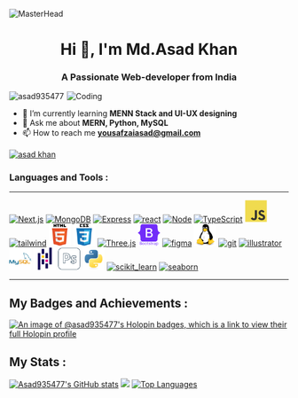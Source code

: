 ![MasterHead](https://repository-images.githubusercontent.com/588181932/e36ec678-7984-4cdd-8e4c-a3932772ff8e)

<h1 align="center">Hi 👋, I'm Md.Asad Khan</h1>
<h3 align="center">A Passionate Web-developer from India</h3>

<img align="right" alt="Coding" width="400" src="https://i.giphy.com/media/qgQUggAC3Pfv687qPC/giphy.webp"/>

<p align="left"><img src="https://komarev.com/ghpvc/?username=asad935477&label=Profile%20views&color=0e75b6&style=flat" alt="asad935477" /></p>

- 🌱 I’m currently learning **MENN Stack and UI-UX designing**
- 💬 Ask me about **MERN, Python, MySQL**
- 📫 How to reach me **yousafzaiasad@gmail.com**

<p align="left"><a href="https://linkedin.com/in/asad khan" target="blank"><img align="center" src="https://raw.githubusercontent.com/rahuldkjain/github-profile-readme-generator/master/src/images/icons/Social/linked-in-alt.svg" alt="asad khan" height="30" width="40" /></a>

  
### Languages and Tools :
-------------------------
<p align="left">
  <a href="https://nextjs.org/" target="_blank" rel="noreferrer"><img src="https://cdn.jsdelivr.net/gh/devicons/devicon/icons/nextjs/nextjs-original.svg" alt="Next.js" width="40" height="40" /></a>
  <a href="https://www.mongodb.com/" target="_blank" rel="noreferrer"><img src="https://cdn.jsdelivr.net/gh/devicons/devicon/icons/mongodb/mongodb-original.svg" alt="MongoDB" width="40" height="40" /></a>
  <a href="https://expressjs.com/" target="_blank" rel="noreferrer"><img src="https://cdn.jsdelivr.net/gh/devicons/devicon/icons/express/express-original.svg" alt="Express" width="40" height="40" /></a>
  <a href="https://react.dev" target="_blank" rel="noreferrer"><img src="https://cdn.jsdelivr.net/gh/devicons/devicon@latest/icons/react/react-original.svg" alt="react" width="40" height="40" /></a> 
  <a href="https://nodejs.org/en" target="_blank" rel="noreferrer"><img src="https://cdn.jsdelivr.net/gh/devicons/devicon@latest/icons/nodejs/nodejs-plain-wordmark.svg" alt="Node" width="40" height="40" /></a> 
  <a href="https://www.typescriptlang.org/" target="_blank" rel="noreferrer"><img src="https://cdn.jsdelivr.net/gh/devicons/devicon/icons/typescript/typescript-original.svg" alt="TypeScript" width="40" height="40" /></a>
  <a href="https://developer.mozilla.org/en-US/docs/Web/JavaScript" target="_blank" rel="noreferrer"><img src="https://raw.githubusercontent.com/devicons/devicon/master/icons/javascript/javascript-original.svg" alt="javascript" width="40" height="40"/> </a> 
  <a href="https://tailwindcss.com/" target="_blank" rel="noreferrer"><img src="https://www.vectorlogo.zone/logos/tailwindcss/tailwindcss-icon.svg" alt="tailwind" width="40" height="40"/></a> 
  <a href="https://www.w3.org/html/" target="_blank" rel="noreferrer"><img src="https://raw.githubusercontent.com/devicons/devicon/master/icons/html5/html5-original-wordmark.svg" alt="html5" width="40" height="40"/></a> 
  <a href="https://www.w3schools.com/css/" target="_blank" rel="noreferrer"><img src="https://raw.githubusercontent.com/devicons/devicon/master/icons/css3/css3-original-wordmark.svg" alt="css3" width="40" height="40"/></a> 
  <a href="https://threejs.org/" target="_blank" rel="noreferrer"><img src="https://cdn.jsdelivr.net/gh/devicons/devicon/icons/threejs/threejs-original.svg" alt="Three.js" width="40" height="40" /></a>
  <a href="https://getbootstrap.com" target="_blank" rel="noreferrer"><img src="https://raw.githubusercontent.com/devicons/devicon/master/icons/bootstrap/bootstrap-plain-wordmark.svg" alt="bootstrap" width="40" height="40"/></a> 
  <a href="https://www.figma.com/" target="_blank" rel="noreferrer"><img src="https://www.vectorlogo.zone/logos/figma/figma-icon.svg" alt="figma" width="40" height="40"/></a> 
  <a href="https://www.linux.org/" target="_blank" rel="noreferrer"><img src="https://raw.githubusercontent.com/devicons/devicon/master/icons/linux/linux-original.svg" alt="linux" width="40" height="40"/></a> 
  <a href="https://git-scm.com/" target="_blank" rel="noreferrer"><img src="https://www.vectorlogo.zone/logos/git-scm/git-scm-icon.svg" alt="git" width="40" height="40"/></a> 
  <a href="https://www.adobe.com/in/products/illustrator.html" target="_blank" rel="noreferrer"><img src="https://www.vectorlogo.zone/logos/adobe_illustrator/adobe_illustrator-icon.svg" alt="illustrator" width="40" height="40"/></a> 
  <a href="https://www.mysql.com/" target="_blank" rel="noreferrer"><img src="https://raw.githubusercontent.com/devicons/devicon/master/icons/mysql/mysql-original-wordmark.svg" alt="mysql" width="40" height="40"/></a> 
  <a href="https://pandas.pydata.org/" target="_blank" rel="noreferrer"><img src="https://raw.githubusercontent.com/devicons/devicon/2ae2a900d2f041da66e950e4d48052658d850630/icons/pandas/pandas-original.svg" alt="pandas" width="40" height="40"/></a> 
  <a href="https://www.photoshop.com/en" target="_blank" rel="noreferrer"><img src="https://raw.githubusercontent.com/devicons/devicon/master/icons/photoshop/photoshop-line.svg" alt="photoshop" width="40" height="40"/></a> 
  <a href="https://www.python.org" target="_blank" rel="noreferrer"><img src="https://raw.githubusercontent.com/devicons/devicon/master/icons/python/python-original.svg" alt="python" width="40" height="40"/></a> 
  <a href="https://scikit-learn.org/" target="_blank" rel="noreferrer"><img src="https://upload.wikimedia.org/wikipedia/commons/0/05/Scikit_learn_logo_small.svg" alt="scikit_learn" width="40" height="40"/></a> 
  <a href="https://seaborn.pydata.org/" target="_blank" rel="noreferrer"><img src="https://seaborn.pydata.org/_images/logo-mark-lightbg.svg" alt="seaborn" width="40" height="40"/></a> 
</p>


 
---

My Badges and Achievements :
----------------------------

[![An image of @asad935477's Holopin badges, which is a link to view their full Holopin profile](https://holopin.me/asad935477)](https://holopin.io/@asad935477)



 My Stats :
-----------
<a href="http://www.github.com/Asad935477"><img src="https://github-readme-stats.vercel.app/api?username=Asad935477&show_icons=true&hide=&count_private=true&title_color=0891b2&text_color=ffffff&icon_color=0891b2&bg_color=1c1917&hide_border=true&show_icons=true" alt="Asad935477's GitHub stats" style=" width: 60rem;" /></a>
<a href="http://www.github.com/Asad935477"><img src="https://github-readme-streak-stats.herokuapp.com/?user=Asad935477&stroke=ffffff&background=1c1917&ring=0891b2&fire=0891b2&currStreakNum=ffffff&currStreakLabel=0891b2&sideNums=ffffff&sideLabels=ffffff&dates=ffffff&hide_border=true" style=" width: 60rem;" /></a>
<a href="https://github.com/Asad935477" align="left"><img src="https://github-readme-stats.vercel.app/api/top-langs/?username=Asad935477&langs_count=10&title_color=0891b2&text_color=ffffff&icon_color=0891b2&bg_color=1c1917&hide_border=true&locale=en&custom_title=Top%20%Languages" alt="Top Languages" style=" width: 60rem;" /></a>

